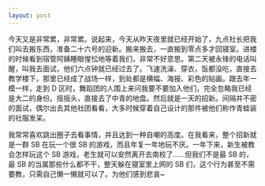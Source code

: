 ```yaml
---
layout: post
---
```


今天又是非常累，非常累。说起来，今天从昨天夜里就已经开始了，九点社长把我们叫去搬东西，准备二十六号的迎新。搬来搬去，一直搬到零点多才回寝室。进楼的时候看到宿管阿姨睡眼惺忪地等着我们，非常不好意思。第二天被永锋的电话叫醒，叫我去面试，他们六点钟就已经过去了。飞速洗澡、穿衣，饭都没吃，直接去教学楼下，那里已经成了战场一样，到处都是横幅、海报、彩色的贴画。跟去年一模一样，走到 D 区时，舞蹈团的人围上来问我要不要加入他们，完全忽略我已经是大二的身份。摇摇头，直接去了中青的地盘。然后就是一天的招新。间隔并不密的面试，偶尔出去其他社团看看，大多时候穿着自己设计的那件被他们称作青蛙装的社服发呆。

我常常喜欢跳出圈子去看事情，并且达到一种自嘲的高度。在我看来，整个招新就是一群 SB 在玩一个很 SB 的游戏，而且年复一年地玩不厌。一年下来，新生被教会怎样玩这个 SB 游戏，老生就可以安然离开去南校了……但我们不是最 SB 的，最 SB 的当属那些什么都不干，整天躲在寝室里上网的 SB 们，这个行为甚至不需要教，只需自己懒一懒就可以了。为他们感到悲哀~
